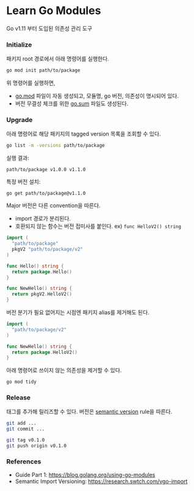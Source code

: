 # Learn Go Modules
Go v1.11 부터 도입된 의존성 관리 도구


### Initialize

패키지 root 경로에서 아래 명령어를 실행한다.

```sh
go mod init path/to/package
```

위 명령어를 실행하면,
- [go.mod](wc/go.mod) 파일이 자동 생성되고, 모듈명, go 버전, 의존성이 명시되어 있다.
- 버전 무결성 체크를 위한 [go.sum](wc/go.sum) 파일도 생성된다.


### Upgrade

아래 명령어로 해당 패키지의 tagged version 목록을 조회할 수 있다.

```sh
go list -m -versions path/to/package
```

실행 결과:
```
path/to/package v1.0.0 v1.1.0
```

특정 버전 설치:
```
go get path/to/package@v1.1.0
```

Major 버전은 다른 convention을 따른다.
- import 경로가 분리된다.
- 호환되지 않는 함수는 버전 접미사를 붙인다. ex) `func HelloV2() string`

```go
import (
  "path/to/package"
  pkgV2 "path/to/package/v2"
)

func Hello() string {
  return package.Hello()
}

func NewHello() string {
  return pkgV2.HelloV2()
}
```

버전 분기가 필요 없어지는 시점엔 패키지 alias를 제거해도 된다.
```go
import (
  "path/to/package/v2"
)

func NewHello() string {
  return package.HelloV2()
}
```

아래 명령어로 쓰이지 않는 의존성을 제거할 수 있다.

```sh
go mod tidy
```

### Release

태그를 추가해 릴리즈할 수 있다. 버전은 [semantic version](https://semver.org/) rule을 따른다.

```sh
git add ...
git commit ...

git tag v0.1.0
git push origin v0.1.0
```

### References
- Guide Part 1: https://blog.golang.org/using-go-modules
- Semantic Import Versioning: https://research.swtch.com/vgo-import